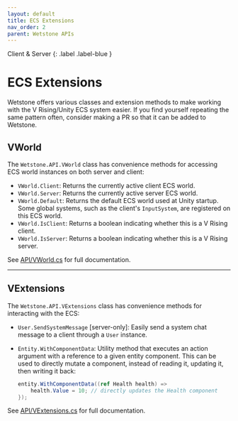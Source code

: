 ```yaml
---
layout: default
title: ECS Extensions
nav_order: 2
parent: Wetstone APIs
---
```


Client & Server
{: .label .label-blue }

# ECS Extensions

Wetstone offers various classes and extension methods to make working with the V Rising/Unity ECS system easier. If you find yourself repeating the same pattern often, consider making a PR so that it can be added to Wetstone.

## VWorld

The `Wetstone.API.VWorld` class has convenience methods for accessing ECS world instances on both server and client:

- `VWorld.Client`: Returns the currently active client ECS world.
- `VWorld.Server`: Returns the currently active server ECS world.
- `VWorld.Default`: Returns the default ECS world used at Unity startup. Some global systems, such as the client's `InputSystem`, are registered on this ECS world.
- `VWorld.IsClient`: Returns a boolean indicating whether this is a V Rising client.
- `VWorld.IsServer`: Returns a boolean indicating whether this is a V Rising server.

See [API/VWorld.cs](https://github.com/molenzwiebel/Wetstone/blob/master/API/VWorld.cs) for full documentation.

---

## VExtensions

The `Wetstone.API.VExtensions` class has convenience methods for interacting with the ECS:

- `User.SendSystemMessage` [server-only]: Easily send a system chat message to a client through a `User` instance.
- `Entity.WithComponentData`: Utility method that executes an action argument with a reference to a given entity component. This can be used to directly mutate a component, instead of reading it, updating it, then writing it back:

  ```csharp
  entity.WithComponentData((ref Health health) =>
      health.Value = 10; // directly updates the Health component
  });
  ```

See [API/VExtensions.cs](https://github.com/molenzwiebel/Wetstone/blob/master/API/VExtensions.cs) for full documentation.
